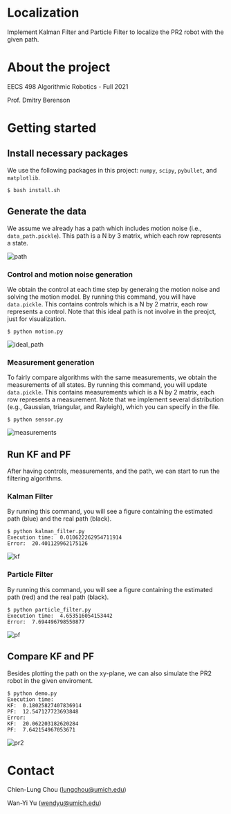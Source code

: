 # Localization
Implement Kalman Filter and Particle Filter to localize the PR2 robot with the given path.


# About the project
EECS 498 Algorithmic Robotics - Full 2021

Prof. Dmitry Berenson

# Getting started

## Install necessary packages
We use the following packages in this project: `numpy`, `scipy`, `pybullet`, and `matplotlib`. 
```
$ bash install.sh
```

## Generate the data
We assume we already has a path which includes motion noise (i.e., `data_path.pickle`). This path is a N by 3 matrix, which each row represents a state.

![path](images/path.png)

### Control and motion noise generation
We obtain the control at each time step by generaing the motion noise and solving the motion model. By running this command, you will have `data.pickle`. This contains controls which is a N by 2 matrix, each row represents a control. Note that this ideal path is not involve in the preojct, just for visualization.
```
$ python motion.py
```

![ideal_path](images/ideal_path.png)

### Measurement generation
To fairly compare algorithms with the same measurements, we obtain the measurements of all states. By running this command, you will update `data.pickle`. This contains measurements which is a N by 2 matrix, each row represents a measurement. Note that we implement several distribution (e.g., Gaussian, triangular, and Rayleigh), which you can specify in the file.
```
$ python sensor.py
```

![measurements](images/measurements.png)

## Run KF and PF

After having controls, measurements, and the path, we can start to run the filtering algorithms.
### Kalman Filter

By running this command, you will see a figure containing the estimated path (blue) and the real path (black).
```
$ python kalman_filter.py
Execution time:  0.010622262954711914
Error:  20.401129962175126
```

![kf](images/kf_tri.png)

### Particle Filter

By running this command, you will see a figure containing the estimated path (red) and the real path (black).
```
$ python particle_filter.py 
Execution time:  4.653516054153442
Error:  7.694496798550877
```

![pf](images/pf_tri.png)


## Compare KF and PF
Besides plotting the path on the xy-plane, we can also simulate the PR2 robot in the given enviroment.
```
$ python demo.py
Execution time:
KF:  0.18025827407836914
PF:  12.547127723693848
Error:
KF:  20.062203182620284
PF:  7.642154967053671
```

![pr2](images/pr2_tri.png)

# Contact

Chien-Lung Chou ([lungchou@umich.edu](lungchou@umich.edu))

Wan-Yi Yu ([wendyu@umich.edu](wendyu@umich.edu))